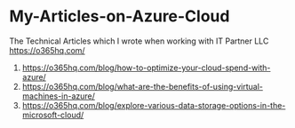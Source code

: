 # My-Articles-on-Azure-Cloud
The Technical Articles which I wrote when working with IT Partner LLC https://o365hq.com/

1. https://o365hq.com/blog/how-to-optimize-your-cloud-spend-with-azure/
2. https://o365hq.com/blog/what-are-the-benefits-of-using-virtual-machines-in-azure/
3. https://o365hq.com/blog/explore-various-data-storage-options-in-the-microsoft-cloud/
